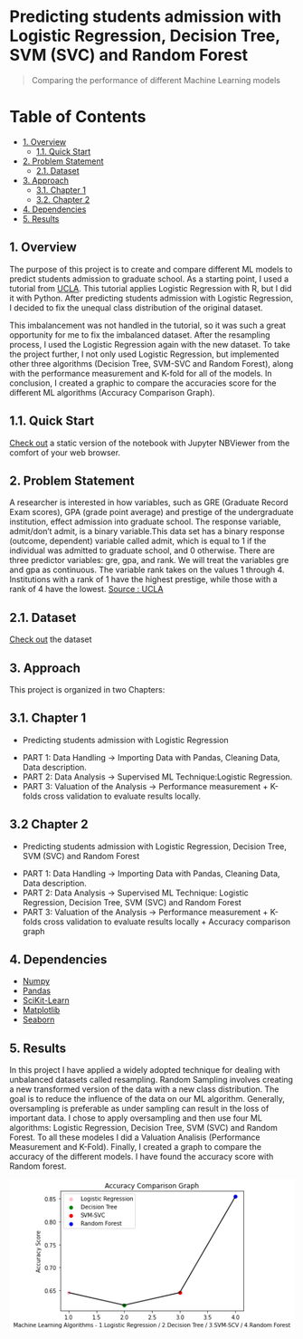 <h1>Predicting students admission with Logistic Regression, Decision Tree, SVM (SVC) and Random Forest</h1>

> Comparing the performance of different Machine Learning models 

<h1>Table of Contents</h1>

<!-- TOC -->

- [1. Overview](#1-overview)
    - [1.1. Quick Start](#11-quick-start)
- [2. Problem Statement](#2-problem-statement)
    - [2.1. Dataset](#21-dataset)
- [3. Approach](#3-approach)
    - [3.1. Chapter 1](#31-chapter-1)
    - [3.2. Chapter 2](#32-chapter-2)
- [4. Dependencies](#4-dependencies)
- [5. Results](#5-results)

 
<!-- /TOC -->

## 1. Overview 

The purpose of this project is to create and compare different ML models to predict students admission to graduate school. As a starting point, I used a tutorial from [UCLA](http://stats.idre.ucla.edu/r/dae/logit-regression/). This tutorial applies Logistic Regression with R, but I did it with Python. After predicting students admission with Logistic Regression, I decided to fix the unequal class distribution of the original dataset.  

This imbalancement was not handled in the tutorial, so it was such a great opportunity for me to fix the imbalanced dataset. After the resampling process, I used the Logistic Regression again with the new dataset. To take the project further, I not only used Logistic Regression, but implemented other three algorithms (Decision Tree, SVM-SVC and Random Forest), along with the performance measurement and K-fold for all of the models. In conclusion, I created a graphic to compare the accuracies score for the different ML algorithms (Accuracy Comparison Graph).

## 1.1. Quick Start  
[Check out](https://nbviewer.jupyter.org/github/alicevillar/student_admission_prediction/blob/main/predicting_students_admission.ipynb) a static version of the notebook with Jupyter NBViewer from the comfort of your web browser.
 
## 2. Problem Statement

A researcher is interested in how variables, such as GRE (Graduate Record Exam scores), GPA (grade point average) and prestige of the undergraduate institution,
effect admission into graduate school. The response variable, admit/don’t admit, is a binary variable.This data set has a binary response (outcome, dependent) variable called admit, which is equal to 1 if the individual was admitted to graduate school, and 0 otherwise. There are three predictor variables: gre, gpa, and rank. We will treat the variables gre and gpa as continuous. The variable rank takes on the values 1 through 4. Institutions with a rank of 1 have the highest prestige, while those with a rank of 4 have the lowest. [Source : UCLA](http://stats.idre.ucla.edu/r/dae/logit-regression/)

## 2.1. Dataset  

[Check out](https://github.com/alicevillar/student_admission_prediction/blob/main/dataset_admissions.csv) the dataset

## 3. Approach 

This project is organized in two Chapters:

## 3.1. Chapter 1 

- Predicting students admission with Logistic Regression 

* PART 1: Data Handling -> Importing Data with Pandas, Cleaning Data, Data description.
* PART 2: Data Analysis -> Supervised ML Technique:Logistic Regression.
* PART 3: Valuation of the Analysis -> Performance measurement + K-folds cross validation to evaluate results locally.

## 3.2 Chapter 2 

- Predicting students admission with Logistic Regression, Decision Tree, SVM (SVC) and Random Forest

* PART 1: Data Handling -> Importing Data with Pandas, Cleaning Data, Data description.
* PART 2: Data Analysis -> Supervised ML Technique: Logistic Regression, Decision Tree, SVM (SVC) and Random Forest
* PART 3: Valuation of the Analysis -> Performance measurement + K-folds cross validation to evaluate results locally + Accuracy comparison graph
 
## 4. Dependencies 
 
* [Numpy](https://numpy.org/)
* [Pandas](https://pandas.pydata.org/)
* [SciKit-Learn](https://scikit-learn.org/)
* [Matplotlib](https://matplotlib.org/)
* [Seaborn](https://seaborn.pydata.org/)
 
## 5. Results

In this project I have applied a widely adopted technique for dealing with unbalanced datasets called resampling. Random Sampling involves creating a new transformed version of the data with a new class distribution. The goal is to reduce the influence of the data on our ML algorithm. Generally, oversampling is preferable as under sampling can result in the loss of important data. I chose to apply oversampling and then use four ML algorithms: Logistic Regression, Decision Tree, SVM (SVC) and Random Forest. To all these modeles I did a Valuation Analisis (Performance Measurement and K-Fold). Finally, I created a graph to compare the accuracy of the different models. I have found the accuracy score with Random forest.


![print](accuracy_comparison_graph.png)

 
